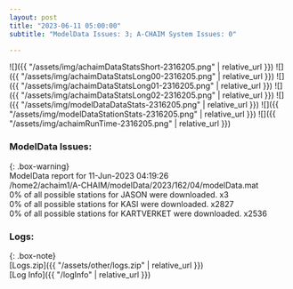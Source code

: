 ```yaml
---
layout: post
title: "2023-06-11 05:00:00"
subtitle: "ModelData Issues: 3; A-CHAIM System Issues: 0"

---
```


![]({{ "/assets/img/achaimDataStatsShort-2316205.png" | relative_url }})
![]({{ "/assets/img/achaimDataStatsLong00-2316205.png" | relative_url }})
![]({{ "/assets/img/achaimDataStatsLong01-2316205.png" | relative_url }})
![]({{ "/assets/img/achaimDataStatsLong02-2316205.png" | relative_url }})
![]({{ "/assets/img/modelDataDataStats-2316205.png" | relative_url }})
![]({{ "/assets/img/modelDataStationStats-2316205.png" | relative_url }})
![]({{ "/assets/img/achaimRunTime-2316205.png" | relative_url }})


### ModelData Issues:  
  
{: .box-warning}  
 ModelData report for 11-Jun-2023 04:19:26   
 /home2/achaim1/A-CHAIM/modelData/2023/162/04/modelData.mat   
 0% of all possible stations for JASON were downloaded. x3   
 0% of all possible stations for KASI were downloaded. x2827   
 0% of all possible stations for KARTVERKET were downloaded. x2536   
  


### Logs:  
  
{: .box-note}  
[Logs.zip]({{ "/assets/other/logs.zip" | relative_url }})  
[Log Info]({{ "/logInfo" | relative_url }})  
